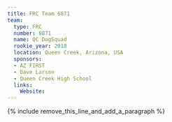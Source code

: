 ```yaml
---
title: FRC Team 6871
team:
  type: FRC
  number: 6871
  name: QC DogSquad
  rookie_year: 2018
  location: Queen Creek, Arizona, USA
  sponsors:
  - AZ FIRST
  - Dave Larson
  - Queen Creek High School
  links:
    Website:
---
```


{% include remove_this_line_and_add_a_paragraph %}